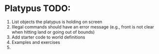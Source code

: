 # Platypus TODO:

1. List objects the platypus is holding on screen
2. Illegal commands should have an error message (e.g., front is not clear when hitting land or going out of bounds)
3. Add starter code to world definitions
4. Examples and exercises
5. 